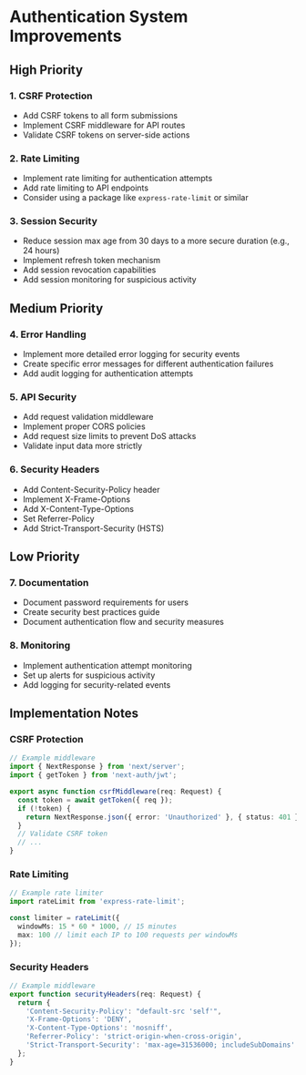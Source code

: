 # Authentication System Improvements

## High Priority

### 1. CSRF Protection
- Add CSRF tokens to all form submissions
- Implement CSRF middleware for API routes
- Validate CSRF tokens on server-side actions

### 2. Rate Limiting
- Implement rate limiting for authentication attempts
- Add rate limiting to API endpoints
- Consider using a package like `express-rate-limit` or similar

### 3. Session Security
- Reduce session max age from 30 days to a more secure duration (e.g., 24 hours)
- Implement refresh token mechanism
- Add session revocation capabilities
- Add session monitoring for suspicious activity

## Medium Priority

### 4. Error Handling
- Implement more detailed error logging for security events
- Create specific error messages for different authentication failures
- Add audit logging for authentication attempts

### 5. API Security
- Add request validation middleware
- Implement proper CORS policies
- Add request size limits to prevent DoS attacks
- Validate input data more strictly

### 6. Security Headers
- Add Content-Security-Policy header
- Implement X-Frame-Options
- Add X-Content-Type-Options
- Set Referrer-Policy
- Add Strict-Transport-Security (HSTS)

## Low Priority

### 7. Documentation
- Document password requirements for users
- Create security best practices guide
- Document authentication flow and security measures

### 8. Monitoring
- Implement authentication attempt monitoring
- Set up alerts for suspicious activity
- Add logging for security-related events

## Implementation Notes

### CSRF Protection
```typescript
// Example middleware
import { NextResponse } from 'next/server';
import { getToken } from 'next-auth/jwt';

export async function csrfMiddleware(req: Request) {
  const token = await getToken({ req });
  if (!token) {
    return NextResponse.json({ error: 'Unauthorized' }, { status: 401 });
  }
  // Validate CSRF token
  // ...
}
```

### Rate Limiting
```typescript
// Example rate limiter
import rateLimit from 'express-rate-limit';

const limiter = rateLimit({
  windowMs: 15 * 60 * 1000, // 15 minutes
  max: 100 // limit each IP to 100 requests per windowMs
});
```

### Security Headers
```typescript
// Example middleware
export function securityHeaders(req: Request) {
  return {
    'Content-Security-Policy': "default-src 'self'",
    'X-Frame-Options': 'DENY',
    'X-Content-Type-Options': 'nosniff',
    'Referrer-Policy': 'strict-origin-when-cross-origin',
    'Strict-Transport-Security': 'max-age=31536000; includeSubDomains'
  };
}
``` 